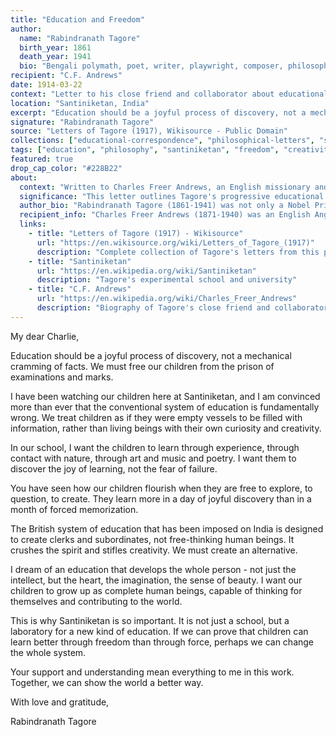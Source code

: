 ```yaml
---
title: "Education and Freedom"
author:
  name: "Rabindranath Tagore"
  birth_year: 1861
  death_year: 1941
  bio: "Bengali polymath, poet, writer, playwright, composer, philosopher, social reformer and painter who reshaped Bengali literature and music"
recipient: "C.F. Andrews"
date: 1914-03-22
context: "Letter to his close friend and collaborator about educational philosophy and the founding of Santiniketan"
location: "Santiniketan, India"
excerpt: "Education should be a joyful process of discovery, not a mechanical cramming of facts. We must free our children from the prison of examinations and marks."
signature: "Rabindranath Tagore"
source: "Letters of Tagore (1917), Wikisource - Public Domain"
collections: ["educational-correspondence", "philosophical-letters", "santiniketan-letters"]
tags: ["education", "philosophy", "santiniketan", "freedom", "creativity", "child-development"]
featured: true
drop_cap_color: "#228B22"
about:
  context: "Written to Charles Freer Andrews, an English missionary and close friend who became deeply involved in Indian independence and educational reform. This letter discusses Tagore's revolutionary educational philosophy at Santiniketan."
  significance: "This letter outlines Tagore's progressive educational philosophy that emphasized creativity, freedom, and holistic development over rote learning. His ideas influenced educational reform movements worldwide."
  author_bio: "Rabindranath Tagore (1861-1941) was not only a Nobel Prize-winning poet but also an educational reformer who founded Santiniketan, an experimental school that challenged conventional educational methods."
  recipient_info: "Charles Freer Andrews (1871-1940) was an English Anglican priest who became a close friend of Tagore and Gandhi. He was deeply involved in Indian independence and educational reform movements."
  links:
    - title: "Letters of Tagore (1917) - Wikisource"
      url: "https://en.wikisource.org/wiki/Letters_of_Tagore_(1917)"
      description: "Complete collection of Tagore's letters from this period"
    - title: "Santiniketan"
      url: "https://en.wikipedia.org/wiki/Santiniketan"
      description: "Tagore's experimental school and university"
    - title: "C.F. Andrews"
      url: "https://en.wikipedia.org/wiki/Charles_Freer_Andrews"
      description: "Biography of Tagore's close friend and collaborator"
---
```


My dear Charlie,

Education should be a joyful process of discovery, not a mechanical cramming of facts. We must free our children from the prison of examinations and marks.

I have been watching our children here at Santiniketan, and I am convinced more than ever that the conventional system of education is fundamentally wrong. We treat children as if they were empty vessels to be filled with information, rather than living beings with their own curiosity and creativity.

In our school, I want the children to learn through experience, through contact with nature, through art and music and poetry. I want them to discover the joy of learning, not the fear of failure.

You have seen how our children flourish when they are free to explore, to question, to create. They learn more in a day of joyful discovery than in a month of forced memorization.

The British system of education that has been imposed on India is designed to create clerks and subordinates, not free-thinking human beings. It crushes the spirit and stifles creativity. We must create an alternative.

I dream of an education that develops the whole person - not just the intellect, but the heart, the imagination, the sense of beauty. I want our children to grow up as complete human beings, capable of thinking for themselves and contributing to the world.

This is why Santiniketan is so important. It is not just a school, but a laboratory for a new kind of education. If we can prove that children can learn better through freedom than through force, perhaps we can change the whole system.

Your support and understanding mean everything to me in this work. Together, we can show the world a better way.

With love and gratitude,

Rabindranath Tagore